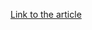[Link to the article](https://www.trendmicro.com/en_us/research/24/g/cve-2024-6387-and-cve-2024-6409.html)
